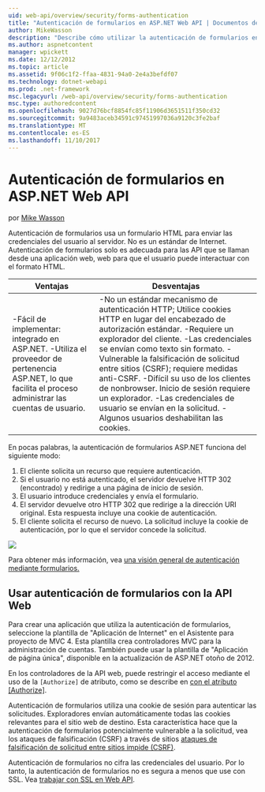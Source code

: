 ```yaml
---
uid: web-api/overview/security/forms-authentication
title: "Autenticación de formularios en ASP.NET Web API | Documentos de Microsoft"
author: MikeWasson
description: "Describe cómo utilizar la autenticación de formularios en ASP.NET Web API."
ms.author: aspnetcontent
manager: wpickett
ms.date: 12/12/2012
ms.topic: article
ms.assetid: 9f06c1f2-ffaa-4831-94a0-2e4a3befdf07
ms.technology: dotnet-webapi
ms.prod: .net-framework
msc.legacyurl: /web-api/overview/security/forms-authentication
msc.type: authoredcontent
ms.openlocfilehash: 9027d76bcf8854fc85f11906d3651511f350cd32
ms.sourcegitcommit: 9a9483aceb34591c97451997036a9120c3fe2baf
ms.translationtype: MT
ms.contentlocale: es-ES
ms.lasthandoff: 11/10/2017
---
```

<a name="forms-authentication-in-aspnet-web-api"></a>Autenticación de formularios en ASP.NET Web API
====================
por [Mike Wasson](https://github.com/MikeWasson)

Autenticación de formularios usa un formulario HTML para enviar las credenciales del usuario al servidor. No es un estándar de Internet. Autenticación de formularios solo es adecuada para las API que se llaman desde una aplicación web, web para que el usuario puede interactuar con el formato HTML.

| Ventajas | Desventajas |
| --- | --- |
| -Fácil de implementar: integrado en ASP.NET. -Utiliza el proveedor de pertenencia ASP.NET, lo que facilita el proceso administrar las cuentas de usuario. | -No un estándar mecanismo de autenticación HTTP; Utilice cookies HTTP en lugar del encabezado de autorización estándar. -Requiere un explorador del cliente. -Las credenciales se envían como texto sin formato. -Vulnerable la falsificación de solicitud entre sitios (CSRF); requiere medidas anti-CSRF. -Difícil su uso de los clientes de nonbrowser. Inicio de sesión requiere un explorador. -Las credenciales de usuario se envían en la solicitud. -Algunos usuarios deshabilitan las cookies. |

En pocas palabras, la autenticación de formularios ASP.NET funciona del siguiente modo:

1. El cliente solicita un recurso que requiere autenticación.
2. Si el usuario no está autenticado, el servidor devuelve HTTP 302 (encontrado) y redirige a una página de inicio de sesión.
3. El usuario introduce credenciales y envía el formulario.
4. El servidor devuelve otro HTTP 302 que redirige a la dirección URI original. Esta respuesta incluye una cookie de autenticación.
5. El cliente solicita el recurso de nuevo. La solicitud incluye la cookie de autenticación, por lo que el servidor concede la solicitud.

![](forms-authentication/_static/image1.png)

Para obtener más información, vea [una visión general de autenticación mediante formularios.](../../../web-forms/overview/older-versions-security/introduction/an-overview-of-forms-authentication-cs.md)

## <a name="using-forms-authentication-with-web-api"></a>Usar autenticación de formularios con la API Web

Para crear una aplicación que utiliza la autenticación de formularios, seleccione la plantilla de "Aplicación de Internet" en el Asistente para proyecto de MVC 4. Esta plantilla crea controladores MVC para la administración de cuentas. También puede usar la plantilla de "Aplicación de página única", disponible en la actualización de ASP.NET otoño de 2012.

En los controladores de la API web, puede restringir el acceso mediante el uso de la `[Authorize]` de atributo, como se describe en [con el atributo [Authorize]](authentication-and-authorization-in-aspnet-web-api.md#auth3).

Autenticación de formularios utiliza una cookie de sesión para autenticar las solicitudes. Exploradores envían automáticamente todas las cookies relevantes para el sitio web de destino. Esta característica hace que la autenticación de formularios potencialmente vulnerable a la solicitud, vea los ataques de falsificación (CSRF) a través de sitios [ataques de falsificación de solicitud entre sitios impide (CSRF)](preventing-cross-site-request-forgery-csrf-attacks.md).

Autenticación de formularios no cifra las credenciales del usuario. Por lo tanto, la autenticación de formularios no es segura a menos que use con SSL. Vea [trabajar con SSL en Web API](working-with-ssl-in-web-api.md).
